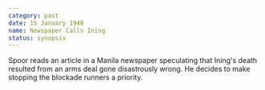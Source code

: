 ```yaml
---
category: past
date: 15 January 1948
name: Newspaper Calls Ining
status: synopsis
---
```

Spoor reads an article in a Manila newspaper
speculating that Ining's death resulted from an arms deal gone
disastrously wrong. He decides to make stopping the blockade runners a
priority.
